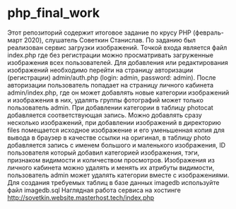 # php_final_work
Этот репозиторий содержит итоговое задание по крусу PHP (февраль-март 2020), слушатель Советкин Станислав.
По заданию был реализован сервис загрузки изображений. Точкой входа является файл index.php где без регистрации можно просматривать загруженные изображения всех пользователей.
Для добавления или редактирования изображений необходимо перейти на страницу авторизации (регистрации) admin/auth.php (login: admin, password: admin). После авторизации
пользователь попадает на страницу личного кабинета admin/index.php, где он может добавлять новые категории изображений и изображения в них, удалять группы фотографий может только пользователь admin.
При добавлении категории в таблицу photocat добавляется соответствующая запись. Можно добавлять сразу несколько изображений, при добавлении изображений в директорию files помещается
исходное изображение и его уменьшенная копия для вывода в браузер в качестве ссылки на оригинал, в таблицу photo добавляется запись с именем большого и маленького изображения, ID пользователя который добавил
категорией изображения, тэги, признаком видимости и количеством просмотров. Изображения из личного кабинета можно удалять и менять их атрибуты видимости, пользователь admin может удалять категории вместе с изображениями.
Для создания требуемых таблиц в базе данных imagedb используйте файл imagedb.sql Наглядная работа сервиса на хостинге http://sovetkin.website.masterhost.tech/index.php
